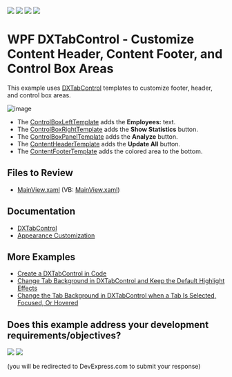 <!-- default badges list -->
![](https://img.shields.io/endpoint?url=https://codecentral.devexpress.com/api/v1/VersionRange/128641992/22.2.2%2B)
[![](https://img.shields.io/badge/Open_in_DevExpress_Support_Center-FF7200?style=flat-square&logo=DevExpress&logoColor=white)](https://supportcenter.devexpress.com/ticket/details/T245606)
[![](https://img.shields.io/badge/📖_How_to_use_DevExpress_Examples-e9f6fc?style=flat-square)](https://docs.devexpress.com/GeneralInformation/403183)
[![](https://img.shields.io/badge/💬_Leave_Feedback-feecdd?style=flat-square)](#does-this-example-address-your-development-requirementsobjectives)
<!-- default badges end -->

# WPF DXTabControl - Customize Content Header, Content Footer, and Control Box Areas

This example uses [DXTabControl](https://docs.devexpress.com/WPF/DevExpress.Xpf.Core.DXTabControl) templates to customize footer, header, and control box areas.

![image](https://user-images.githubusercontent.com/65009440/216605474-40a025bf-02e0-47d3-b94d-3c956c7c3431.png)

* The [ControlBoxLeftTemplate](https://docs.devexpress.com/WPF/DevExpress.Xpf.Core.DXTabControl.ControlBoxLeftTemplate) adds the **Employees:** text.
* The [ControlBoxRightTemplate](https://docs.devexpress.com/WPF/DevExpress.Xpf.Core.DXTabControl.ControlBoxRightTemplate) adds the **Show Statistics** button.
* The [ControlBoxPanelTemplate](https://docs.devexpress.com/WPF/DevExpress.Xpf.Core.DXTabControl.ControlBoxPanelTemplate) adds the **Analyze** button.
* The [ContentHeaderTemplate](https://docs.devexpress.com/WPF/DevExpress.Xpf.Core.DXTabControl.ContentHeaderTemplate) adds the **Update All** button.
* The [ContentFooterTemplate](https://docs.devexpress.com/WPF/DevExpress.Xpf.Core.DXTabControl.ContentFooterTemplate) adds the colored area to the bottom.

## Files to Review

* [MainView.xaml](./CS/DXTabControlExample/View/MainView.xaml) (VB: [MainView.xaml](./VB/DXTabControlExample/View/MainView.xaml))

## Documentation

* [DXTabControl](https://docs.devexpress.com/WPF/7975/controls-and-libraries/layout-management/tab-control/fundamentals/dxtabcontrol)
* [Appearance Customization](https://docs.devexpress.com/WPF/113899/controls-and-libraries/layout-management/tab-control/concepts/appearance-customization)

## More Examples

* [Create a DXTabControl in Code](https://github.com/DevExpress-Examples/how-to-create-a-dxtabcontrol-in-code-e2150)
* [Change Tab Background in DXTabControl and Keep the Default Highlight Effects](https://github.com/DevExpress-Examples/how-to-change-tab-background-in-dxtabcontrol-and-keep-the-default-highlight-effects-t327840)
* [Change the Tab Background in DXTabControl when a Tab Is Selected, Focused, Or Hovered](https://github.com/DevExpress-Examples/how-to-change-the-tab-background-in-dxtabcontrol-when-a-tab-is-selected-focused-or-hovered-t327852)
<!-- feedback -->
## Does this example address your development requirements/objectives?

[<img src="https://www.devexpress.com/support/examples/i/yes-button.svg"/>](https://www.devexpress.com/support/examples/survey.xml?utm_source=github&utm_campaign=wpf-dxtabcontrol-customize-header-footer-and-control-box-areas&~~~was_helpful=yes) [<img src="https://www.devexpress.com/support/examples/i/no-button.svg"/>](https://www.devexpress.com/support/examples/survey.xml?utm_source=github&utm_campaign=wpf-dxtabcontrol-customize-header-footer-and-control-box-areas&~~~was_helpful=no)

(you will be redirected to DevExpress.com to submit your response)
<!-- feedback end -->
